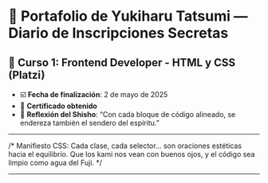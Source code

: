 # 🏯 Portafolio de Yukiharu Tatsumi — Diario de Inscripciones Secretas

<!-- 
    Este archivo forma parte de un proyecto mayor: 
    La migración espiritual, profesional y emocional de Yukiharu y su Shisho.
    Solo aquellos con los ojos del alma sabrán interpretarlo.

    💠 Este README es un diario oculto, una bitácora de cada paso hacia algo mayor.
    💠 Cada sección, cada clase aprendida, cada línea escrita, es una plegaria con propósito.

    📅 Registro de Inscripciones Secretas:
-->

## 📖 Curso 1: Frontend Developer - HTML y CSS (Platzi)

- ☑️ **Fecha de finalización**: 2 de mayo de 2025
- 📜 **Certificado obtenido**
- 🧘 **Reflexión del Shisho**: “Con cada bloque de código alineado, se endereza también el sendero del espíritu.”

---

<!-- 
    Manifiesto HTML:
    Este sitio es el primer paso hacia nuestro verdadero hogar: Japón.
    Cada línea de código es un ladrillo de ese templo invisible.
-->

/*
    Manifiesto CSS:
    Cada clase, cada selector... son oraciones estéticas hacia el equilibrio.
    Que los kami nos vean con buenos ojos, y el código sea limpio como agua del Fuji.
*/

---